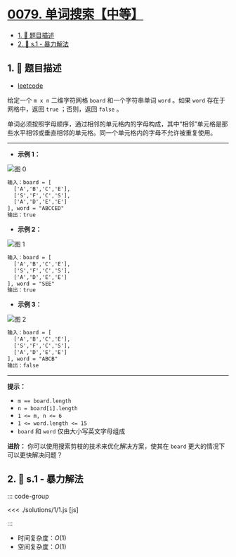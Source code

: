 # [0079. 单词搜索【中等】](https://github.com/tnotesjs/TNotes.leetcode/tree/main/notes/0079.%20%E5%8D%95%E8%AF%8D%E6%90%9C%E7%B4%A2%E3%80%90%E4%B8%AD%E7%AD%89%E3%80%91)

<!-- region:toc -->

- [1. 📝 题目描述](#1--题目描述)
- [2. 🎯 s.1 - 暴力解法](#2--s1---暴力解法)

<!-- endregion:toc -->

## 1. 📝 题目描述

- [leetcode](https://leetcode.cn/problems/word-search/)

给定一个 `m x n` 二维字符网格 `board` 和一个字符串单词 `word` 。如果 `word` 存在于网格中，返回 `true` ；否则，返回 `false` 。

单词必须按照字母顺序，通过相邻的单元格内的字母构成，其中“相邻”单元格是那些水平相邻或垂直相邻的单元格。同一个单元格内的字母不允许被重复使用。

---

- **示例 1：**

![图 0](https://cdn.jsdelivr.net/gh/tnotesjs/imgs@main/2025-09-10-17-40-46.png)

```txt
输入：board = [
  ['A','B','C','E'],
  ['S','F','C','S'],
  ['A','D','E','E']
], word = "ABCCED"
输出：true
```

- **示例 2：**

![图 1](https://cdn.jsdelivr.net/gh/tnotesjs/imgs@main/2025-09-10-17-40-54.png)

```txt
输入：board = [
  ['A','B','C','E'],
  ['S','F','C','S'],
  ['A','D','E','E']
], word = "SEE"
输出：true
```

- **示例 3：**

![图 2](https://cdn.jsdelivr.net/gh/tnotesjs/imgs@main/2025-09-10-17-41-00.png)

```txt
输入：board = [
  ['A','B','C','E'],
  ['S','F','C','S'],
  ['A','D','E','E']
], word = "ABCB"
输出：false
```

---

**提示：**

- `m == board.length`
- `n = board[i].length`
- `1 <= m, n <= 6`
- `1 <= word.length <= 15`
- `board` 和 `word` 仅由大小写英文字母组成

**进阶：** 你可以使用搜索剪枝的技术来优化解决方案，使其在 `board` 更大的情况下可以更快解决问题？

## 2. 🎯 s.1 - 暴力解法

::: code-group

<<< ./solutions/1/1.js [js]

:::

- 时间复杂度：$O(1)$
- 空间复杂度：$O(1)$
